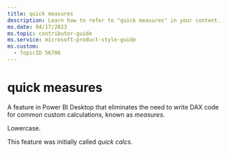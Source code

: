 ```yaml
---
title: quick measures
description: Learn how to refer to "quick measures" in your content.
ms.date: 04/17/2023
ms.topic: contributor-guide
ms.service: microsoft-product-style-guide
ms.custom:
  - TopicID 56706
---
```



# quick measures

A feature in Power BI Desktop that eliminates the need to write DAX code for common custom calculations, known as *measures.*

Lowercase.

This feature was initially called *quick calcs.*



